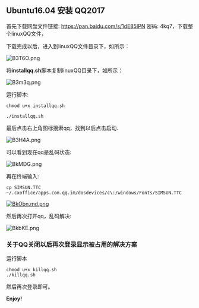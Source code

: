 ## Ubuntu16.04 安装 QQ2017

首先下载网盘文件链接: https://pan.baidu.com/s/1dE85IPN 密码: 4kq7，下载整个linuxQQ文件，

下载完成以后，进入到linuxQQ文件目录下，如所示：

![B3T6O.png](https://s1.ax2x.com/2017/10/24/B3T6O.png)

将**installqq.sh**脚本复制linuxQQ目录下，如所示：

![B3m3q.png](https://s1.ax2x.com/2017/10/24/B3m3q.png)

运行脚本:

```
chmod u+x installqq.sh

./installqq.sh
```



最后点击右上角图标搜索qq，找到以后点击启动.

![B3H4A.png](https://s1.ax2x.com/2017/10/24/B3H4A.png)

可以看到现在qq是乱码状态:

![BkMDG.png](https://s1.ax2x.com/2017/11/04/BkMDG.png)

再在终端输入:

`cp SIMSUN.TTC ~/.cxoffice/apps.com.qq.im/dosdevices/c\:/windows/Fonts/SIMSUN.TTC`

[![BkObn.md.png](https://s1.ax2x.com/2017/11/04/BkObn.md.png)](https://simimg.com/i/BkObn)

然后再次打开qq，乱码解决:

![BkbKE.png](https://s1.ax2x.com/2017/11/04/BkbKE.png)

### 关于QQ关闭以后再次登录显示被占用的解决方案

运行脚本

```
chmod u+x killqq.sh
./killqq.sh
```
然后再次登录即可。


**Enjoy!**
